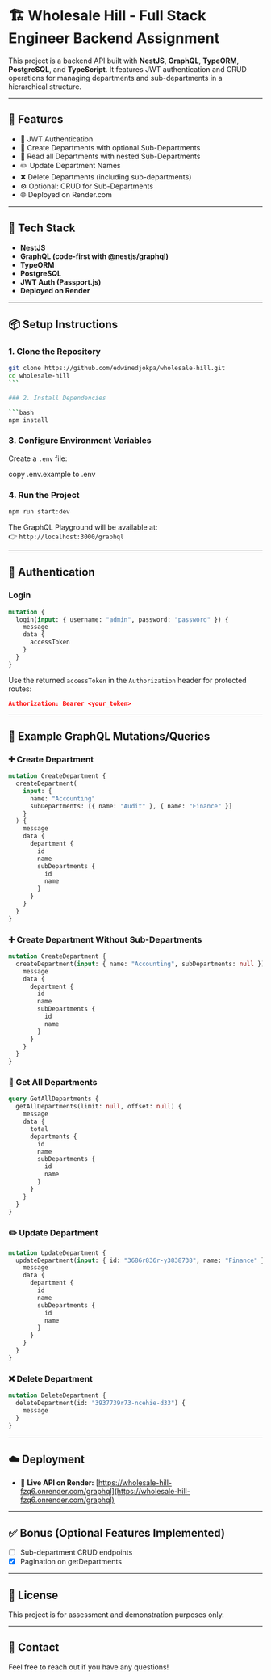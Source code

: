 # 🏗️ Wholesale Hill - Full Stack Engineer Backend Assignment

This project is a backend API built with **NestJS**, **GraphQL**, **TypeORM**, **PostgreSQL**, and **TypeScript**. It features JWT authentication and CRUD operations for managing departments and sub-departments in a hierarchical structure.

---

## 🚀 Features

- 🔐 JWT Authentication
- 🏢 Create Departments with optional Sub-Departments
- 📖 Read all Departments with nested Sub-Departments
- ✏️ Update Department Names
- ❌ Delete Departments (including sub-departments)
- ⚙️ Optional: CRUD for Sub-Departments
- 🌐 Deployed on Render.com

---

## 🧰 Tech Stack

- **NestJS**
- **GraphQL (code-first with @nestjs/graphql)**
- **TypeORM**
- **PostgreSQL**
- **JWT Auth (Passport.js)**
- **Deployed on Render**

---

## 📦 Setup Instructions

### 1. Clone the Repository

````bash
git clone https://github.com/edwinedjokpa/wholesale-hill.git
cd wholesale-hill
```

### 2. Install Dependencies

```bash
npm install
````

### 3. Configure Environment Variables

Create a `.env` file:

copy .env.example to .env

### 4. Run the Project

```bash
npm run start:dev
```

The GraphQL Playground will be available at:  
👉 `http://localhost:3000/graphql`

---

## 🔐 Authentication

### Login

```graphql
mutation {
  login(input: { username: "admin", password: "password" }) {
    message
    data {
      accessToken
    }
  }
}
```

Use the returned `accessToken` in the `Authorization` header for protected routes:

```json
Authorization: Bearer <your_token>
```

---

## 🧪 Example GraphQL Mutations/Queries

### ➕ Create Department

```graphql
mutation CreateDepartment {
  createDepartment(
    input: {
      name: "Accounting"
      subDepartments: [{ name: "Audit" }, { name: "Finance" }]
    }
  ) {
    message
    data {
      department {
        id
        name
        subDepartments {
          id
          name
        }
      }
    }
  }
}
```

### ➕ Create Department Without Sub-Departments

```graphql
mutation CreateDepartment {
  createDepartment(input: { name: "Accounting", subDepartments: null }) {
    message
    data {
      department {
        id
        name
        subDepartments {
          id
          name
        }
      }
    }
  }
}
```

### 📄 Get All Departments

```graphql
query GetAllDepartments {
  getAllDepartments(limit: null, offset: null) {
    message
    data {
      total
      departments {
        id
        name
        subDepartments {
          id
          name
        }
      }
    }
  }
}
```

### ✏️ Update Department

```graphql
mutation UpdateDepartment {
  updateDepartment(input: { id: "3686r836r-y3838738", name: "Finance" }) {
    message
    data {
      department {
        id
        name
        subDepartments {
          id
          name
        }
      }
    }
  }
}
```

### ❌ Delete Department

```graphql
mutation DeleteDepartment {
  deleteDepartment(id: "3937739r73-ncehie-d33") {
    message
  }
}
```

---

## ☁️ Deployment

- 🔗 **Live API on Render:** [https://wholesale-hill-fzq6.onrender.com/graphql](https://wholesale-hill-fzq6.onrender.com/graphql)

---

## ✅ Bonus (Optional Features Implemented)

- [ ] Sub-department CRUD endpoints
- [x] Pagination on getDepartments

---

## 📄 License

This project is for assessment and demonstration purposes only.

---

## 👋 Contact

Feel free to reach out if you have any questions!
